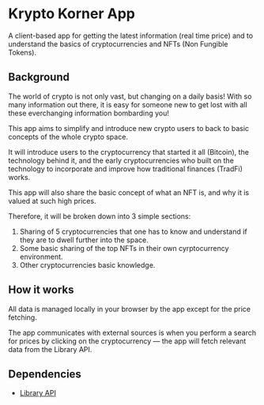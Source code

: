 # Krypto Korner App

A client-based app for getting the latest information (real time price) and to understand the basics of cryptocurrencies and NFTs (Non Fungible Tokens).

## Background

The world of crypto is not only vast, but changing on a daily basis! With so many information out there, it is easy for someone new to get lost with all these everchanging information bombarding you!

This app aims to simplify and introduce new crypto users to back to basic concepts of the whole crypto space.

It will introduce users to the cryptocurrency that started it all (Bitcoin), the technology behind it, and the early cryptocurrencies who built on the technology to incorporate and improve how traditional finances (TradFi) works.

This app will also share the basic concept of what an NFT is, and why it is valued at such high prices.

Therefore, it will be broken down into 3 simple sections:

1. Sharing of 5 cryptocurrencies that one has to know and understand if they are to dwell further into the space.
2. Some basic sharing of the top NFTs in their own cyrptocurrency environment.
3. Other cryptocurrencies basic knowledge.

## How it works

All data is managed locally in your browser by the app except for the price fetching.

The app communicates with external sources is when you perform a search for prices by clicking on the cryptocurrency — the app will fetch relevant data from the Library API.

## Dependencies

- [Library API](https://pro-api.coinmarketcap.com/v1/cryptocurrency/listings/latest?start=1&limit=5000&convert=USD)
